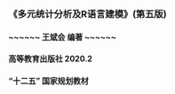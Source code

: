 ### 《多元统计分析及R语言建模》(第五版)
####  ~~~~~~   王斌会 编著   ~~~~~~
#### **高等教育出版社 2020.2**
####   “十二五” 国家规划教材 
